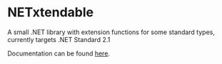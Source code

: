 # NETxtendable

A small .NET library with extension functions for some standard types,
currently targets .NET Standard 2.1

Documentation can be found [here](https://zdepav.github.io/netxtendable).
